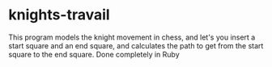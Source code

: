 # knights-travail
This program models the knight movement in chess, and let's you insert a start square and an end square, and calculates the path to get from the start square to the end square. Done completely in Ruby 
